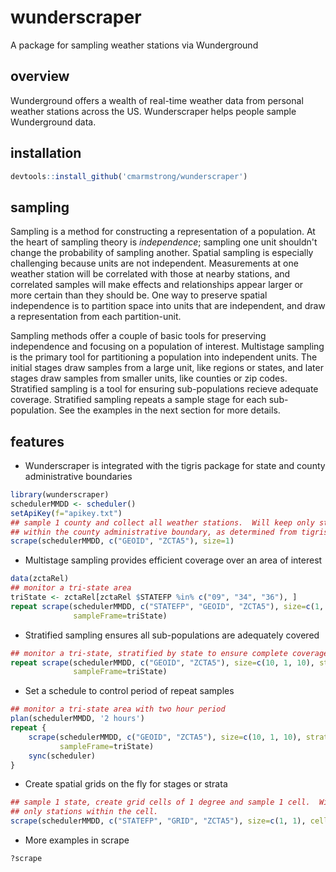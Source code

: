 # wunderscraper
A package for sampling weather stations via Wunderground

## overview
Wunderground offers a wealth of real-time weather data from personal weather
stations across the US.  Wunderscraper helps people sample Wunderground data.

## installation
```r
devtools::install_github('cmarmstrong/wunderscraper')
```

## sampling
Sampling is a method for constructing a representation of a population.  At the
heart of sampling theory is _independence_; sampling one unit shouldn't change
the probability of sampling another. Spatial sampling is especially challenging
because units are not independent.  Measurements at one weather station will be
correlated with those at nearby stations, and correlated samples will make
effects and relationships appear larger or more certain than they should be.
One way to preserve spatial independence is to partition space into units that
are independent, and draw a representation from each partition-unit.

Sampling methods offer a couple of basic tools for preserving independence and
focusing on a population of interest.  Multistage sampling is the primary tool
for partitioning a population into independent units.  The initial stages draw
samples from a large unit, like regions or states, and later stages draw samples
from smaller units, like counties or zip codes.  Stratified sampling is a tool
for ensuring sub-populations recieve adequate coverage.  Stratified sampling
repeats a sample stage for each sub-population.  See the examples in the next
section for more details.

## features
- Wunderscraper is integrated with the tigris package for state and county
  administrative boundaries
```r
library(wunderscraper)
schedulerMMDD <- scheduler()
setApiKey(f="apikey.txt")
## sample 1 county and collect all weather stations.  Will keep only stations
## within the county administrative boundary, as determined from tigris
scrape(schedulerMMDD, c("GEOID", "ZCTA5"), size=1)
```

- Multistage sampling provides efficient coverage over an area of interest
```r
data(zctaRel)
## monitor a tri-state area
triState <- zctaRel[zctaRel $STATEFP %in% c("09", "34", "36"), ]
repeat scrape(schedulerMMDD, c("STATEFP", "GEOID", "ZCTA5"), size=c(1, 10, 1, 10),
              sampleFrame=triState)
```

- Stratified sampling ensures all sub-populations are adequately covered
```r
## monitor a tri-state, stratified by state to ensure complete coverage each sample
repeat scrape(schedulerMMDD, c("GEOID", "ZCTA5"), size=c(10, 1, 10), strata=rep("STATEFP", 3),
              sampleFrame=triState)
```

- Set a schedule to control period of repeat samples
```r
## monitor a tri-state area with two hour period
plan(schedulerMMDD, '2 hours')
repeat {
    scrape(schedulerMMDD, c("GEOID", "ZCTA5"), size=c(10, 1, 10), strata=rep("STATEFP", 3),
           sampleFrame=triState)
    sync(scheduler)
}
```


- Create spatial grids on the fly for stages or strata
```r
## sample 1 state, create grid cells of 1 degree and sample 1 cell.  Will keep
## only stations within the cell.
scrape(schedulerMMDD, c("STATEFP", "GRID", "ZCTA5"), size=c(1, 1), cellsize=1)
```

- More examples in scrape
```r
?scrape
```
